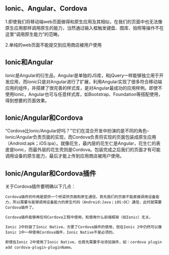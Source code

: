 



## Ionic、Angular、Cordova



1.即使我们将移动端web页面做得和原生应用及其相似，在我们的页面中也无法像原生应用那样调用原生的能力，当然通过输入框触发键盘、图库、拍照等操作不在这里“调用原生能力”的范畴。

2.单纯的web页面不能提交到应用商店被用户使用

## Ionic和Angular

Ionic是Angular的衍生品，Angular是单独的JS库，和jQuery一样能够独立用于开发应用，而Ionic只是对Angular进行了扩展，利用Angular实现了很多符合移动端应用的组件，并搭建了很完善的样式库，是对Angular最成功的应用样例。即使不使用Ionic，Angular也可与任意样式库，如Bootstrap、Foundation等搭配使用，得到想要的页面效果。

## Ionic/Angular和Cordova

“Cordova比Ionic/Angular好吗？”它们在混合开发中扮演的是不同的角色–Ionic/Angular负责页面的实现，而Cordova负责将实现的页面包装成原生应用（Android:apk；iOS:ipa）。就像花生，最内层的花生仁是Angular，花生仁的表皮是Ionic，而最外层的花生壳则是Cordova。包装完成之后我们的页面才有可能调用设备的原生能力，最后才能上传到应用商店被用户使用。

## Ionic/Angular和Cordova插件

关于Cordova插件要明确以下几点：

    Cordova插件的作用是提供一个桥梁供页面和原生通信，首先我们的页面不能直接调用设备能力，所以需要与能够调用设备能力的原生代码（Android:Java；iOS:OC）通信，此时就需要Cordova插件了。
    
    Cordova插件能够再任何Cordova工程中使用，和使用什么前端框架（如Ionic）无关。
    
    Ionic 2中封装了Ionic Native，方便了Cordova插件的使用，但在Ionic 2中仍然可以像Ionic 1中一样使用Cordova插件，Ionic Native不是必须的。
    
    即使在Ionic 2中使用了Ionic Native，也首先需要手动添加插件，如：cordova plugin add cordova-plugin-pluginName。


































